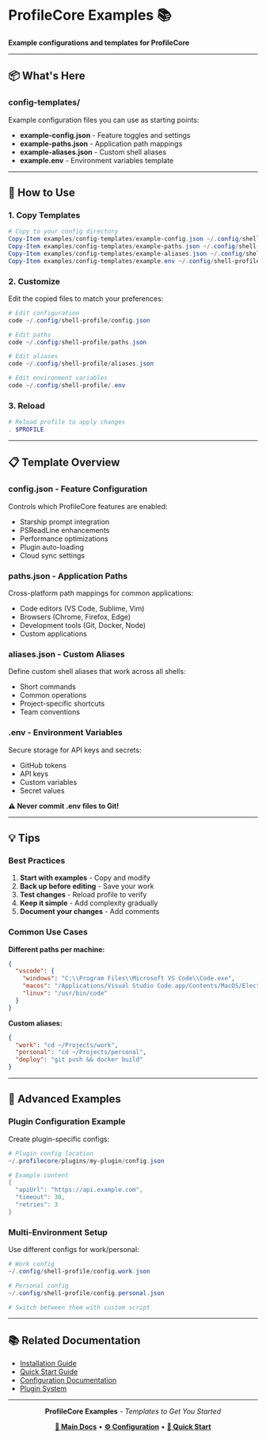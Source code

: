# ProfileCore Examples 📚

**Example configurations and templates for ProfileCore**

---

## 📦 What's Here

### config-templates/

Example configuration files you can use as starting points:

- **example-config.json** - Feature toggles and settings
- **example-paths.json** - Application path mappings
- **example-aliases.json** - Custom shell aliases
- **example.env** - Environment variables template

---

## 🚀 How to Use

### 1. Copy Templates

```powershell
# Copy to your config directory
Copy-Item examples/config-templates/example-config.json ~/.config/shell-profile/config.json
Copy-Item examples/config-templates/example-paths.json ~/.config/shell-profile/paths.json
Copy-Item examples/config-templates/example-aliases.json ~/.config/shell-profile/aliases.json
Copy-Item examples/config-templates/example.env ~/.config/shell-profile/.env
```

### 2. Customize

Edit the copied files to match your preferences:

```powershell
# Edit configuration
code ~/.config/shell-profile/config.json

# Edit paths
code ~/.config/shell-profile/paths.json

# Edit aliases
code ~/.config/shell-profile/aliases.json

# Edit environment variables
code ~/.config/shell-profile/.env
```

### 3. Reload

```powershell
# Reload profile to apply changes
. $PROFILE
```

---

## 📋 Template Overview

### config.json - Feature Configuration

Controls which ProfileCore features are enabled:

- Starship prompt integration
- PSReadLine enhancements
- Performance optimizations
- Plugin auto-loading
- Cloud sync settings

### paths.json - Application Paths

Cross-platform path mappings for common applications:

- Code editors (VS Code, Sublime, Vim)
- Browsers (Chrome, Firefox, Edge)
- Development tools (Git, Docker, Node)
- Custom applications

### aliases.json - Custom Aliases

Define custom shell aliases that work across all shells:

- Short commands
- Common operations
- Project-specific shortcuts
- Team conventions

### .env - Environment Variables

Secure storage for API keys and secrets:

- GitHub tokens
- API keys
- Custom variables
- Secret values

**⚠️ Never commit .env files to Git!**

---

## 💡 Tips

### Best Practices

1. **Start with examples** - Copy and modify
2. **Back up before editing** - Save your work
3. **Test changes** - Reload profile to verify
4. **Keep it simple** - Add complexity gradually
5. **Document your changes** - Add comments

### Common Use Cases

**Different paths per machine:**

```json
{
  "vscode": {
    "windows": "C:\\Program Files\\Microsoft VS Code\\Code.exe",
    "macos": "/Applications/Visual Studio Code.app/Contents/MacOS/Electron",
    "linux": "/usr/bin/code"
  }
}
```

**Custom aliases:**

```json
{
  "work": "cd ~/Projects/work",
  "personal": "cd ~/Projects/personal",
  "deploy": "git push && docker build"
}
```

---

## 🔧 Advanced Examples

### Plugin Configuration Example

Create plugin-specific configs:

```powershell
# Plugin config location
~/.profilecore/plugins/my-plugin/config.json

# Example content
{
  "apiUrl": "https://api.example.com",
  "timeout": 30,
  "retries": 3
}
```

### Multi-Environment Setup

Use different configs for work/personal:

```powershell
# Work config
~/.config/shell-profile/config.work.json

# Personal config
~/.config/shell-profile/config.personal.json

# Switch between them with custom script
```

---

## 📚 Related Documentation

- [Installation Guide](../INSTALL.md)
- [Quick Start Guide](../QUICK_START.md)
- [Configuration Documentation](../docs/features/)
- [Plugin System](../PLUGIN_SYSTEM_README.md)

---

<div align="center">

**ProfileCore Examples** - _Templates to Get You Started_

**[📖 Main Docs](../README.md)** • **[⚙️ Configuration](config-templates/)** • **[🚀 Quick Start](../QUICK_START.md)**

</div>

